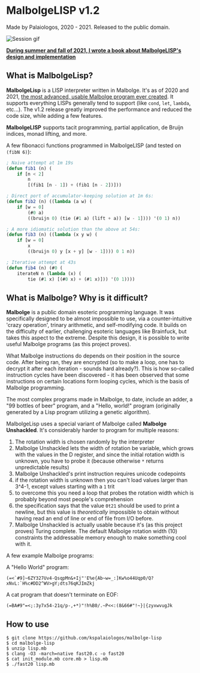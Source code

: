 
# MalbolgeLISP v1.2
Made by Palaiologos, 2020 - 2021. Released to the public domain.

![Session gif](https://github.com/kspalaiologos/malbolge-lisp/raw/master/session.gif)

**[During summer and fall of 2021, I wrote a book about MalbolgeLISP's design and implementation](https://github.com/kspalaiologos/malbolge-lisp/raw/master/MalbolgeLisp.pdf)**

## What is MalbolgeLisp?

**MalbolgeLisp** is a LISP interpreter written in Malbolge. It's as of 2020 and 2021, [the most advanced, usable Malbolge program ever created](https://en.wikipedia.org/wiki/Malbolge#Programming_in_Malbolge). It supports everything LISPs generally tend to support (like `cond`, `let`, `lambda`, etc...). The v1.2 release greatly improved the performance and reduced the code size, while adding a few features.

**MalbolgeLISP** supports tacit programming, partial application, de Bruijn indices, monad lifting, and more.

A few fibonacci functions programmed in MalbolgeLISP (and tested on `(fibN 6)`):

```lisp
; Naive attempt at 1m 19s
(defun fib1 (n) (
    if [n < 2]
        n
        [(fib1 [n - 1]) + (fib1 [n - 2])]))

; Direct port of accumulator-keeping solution at 1m 6s:
(defun fib2 (n) ((lambda (a w) (
    if [w = 0]
        (#0 a)
        ((bruijn 0) (tie (#1 a) (lift + a)) [w - 1]))) '(0 1) n))

; A more idiomatic solution than the above at 54s:
(defun fib3 (n) ((lambda (x y w) (
    if [w = 0]
        x
        ((bruijn 0) y [x + y] [w - 1]))) 0 1 n))

; Iterative attempt at 43s
(defun fib4 (n) (#0 (
    iterateN n (lambda (x) (
        tie (#1 x) [(#0 x) + (#1 x)])) '(0 1))))
```

## What is Malbolge? Why is it difficult?

**Malbolge** is a public domain esoteric programming language. It was specifically designed to be almost impossible to use, via a counter-intuitive 'crazy operation', trinary arithmetic, and self-modifying code. It builds on the difficulty of earlier, challenging esoteric languages like Brainfuck, but takes this aspect to the extreme. Despite this design, it is possible to write useful Malbolge programs (as this project proves).

What Malbolge instructions do depends on their position in the source code. After being ran, they are encrypted (so to make a loop, one has to decrypt it after each iteration - sounds hard already?). This is how so-called instruction cycles have been discovered - it has been observed that some instructions on certain locations form looping cycles, which is the basis of Malbolge programming.

The most complex programs made in Malbolge, to date, include an adder, a "99 bottles of beer" program, and a "Hello, world!" program (originally generated by a Lisp program utilizing a genetic algorithm).

MalbolgeLisp uses a special variant of Malbolge called **Malbolge Unshackled**. It's considerably harder to program for multiple reasons:

1) The rotation width is chosen randomly by the interpreter
2) Malbolge Unshackled lets the width of rotation be variable, which grows with the values in the D register, and since the initial rotation width is unknown, you have to probe it (because otherwise `*` returns unpredictable results)
3) Malbolge Unshackled's print instruction requires unicode codepoints
4) if the rotation width is unknown then you can't load values larger than 3^4-1, except values starting with a `1` trit
5) to overcome this you need a loop that probes the rotation width which is probably beyond most people's comprehension
6) the specification says that the value `0t21` should be used to print a newline, but this value is _theoretically_ impossible to obtain without having read an end of line or end of file from I/O before.
7) Malbolge Unshackled is actually usable because it's (as this project proves) Turing complete. The default Malbolge rotation width (10) constraints the addressable memory enough to make something cool with it.

A few example Malbolge programs:

A "Hello World" program:
```
(=<`#9]~6ZY327Uv4-QsqpMn&+Ij"'E%e{Ab~w=_:]Kw%o44Uqp0/Q?xNvL:`H%c#DD2^WV>gY;dts76qKJImZkj
```

A cat program that doesn't terminate on EOF:

```
(=BA#9"=<;:3y7x54-21q/p-,+*)"!h%B0/.~P<<:(8&66#"!~}|{zyxwvugJk
```

## How to use

```
$ git clone https://github.com/kspalaiologos/malbolge-lisp
$ cd malbolge-lisp
$ unzip lisp.mb
$ clang -O3 -march=native fast20.c -o fast20
$ cat init_module.mb core.mb > lisp.mb
$ ./fast20 lisp.mb
```
